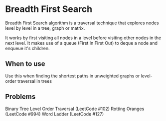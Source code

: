 # Breadth First Search

Breadth First Search algorithm is a traversal technique that explores nodes level by level in a tree, graph or matrix.

It works by first visiting all nodes in a level before visiting other nodes in the next level. It makes use of a queue (First In First Out) to deque a node and enqueue it's children.

## When to use

Use this when finding the shortest paths in unweighted graphs or level-order traversal in trees

## Problems

Binary Tree Level Order Traversal (LeetCode #102)
Rotting Oranges (LeetCode #994)
Word Ladder (LeetCode #127)

